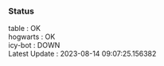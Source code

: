 ### Status


table : OK  
hogwarts : OK  
icy-bot : DOWN  
Latest Update : 2023-08-14 09:07:25.156382
